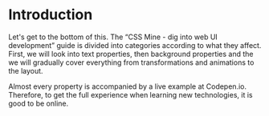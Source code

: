 # Introduction

Let's get to the bottom of this. The “CSS Mine - dig into web UI development”
guide is divided into categories according to what they affect. First, we will
look into text properties, then background properties and the we will gradually
cover everything from transformations and animations to the layout.

Almost every property is accompanied by a live example at Codepen.io. Therefore,
to get the full experience when learning new technologies, it is good to be
online.
